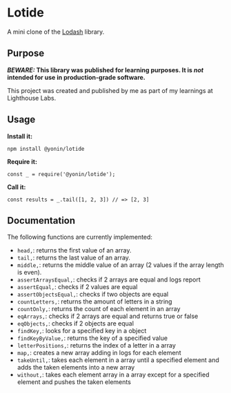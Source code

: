 # Lotide

A mini clone of the [Lodash](https://lodash.com) library.

## Purpose

**_BEWARE:_ This library was published for learning purposes. It is _not_ intended for use in production-grade software.**

This project was created and published by me as part of my learnings at Lighthouse Labs. 

## Usage

**Install it:**

`npm install @yonin/lotide`

**Require it:**

`const _ = require('@yonin/lotide');`

**Call it:**

`const results = _.tail([1, 2, 3]) // => [2, 3]`

## Documentation

The following functions are currently implemented:
*   `head,`: returns the first value of an array.
*   `tail,`: returns the last value of an array.
*   `middle,`: returns the middle value of an array (2 values if the array length is even).
*   `assertArraysEqual,`: checks if 2 arrays are equal and logs report
*   `assertEqual,`: checks if 2 values are equal
*   `assertObjectsEqual,`: checks if two objects are equal
*   `countLetters,`: returns the amount of letters in a string
*   `countOnly,`: returns the count of each element in an array
*   `eqArrays,`: checks if 2 arrays are equal and returns true or false
*   `eqObjects,`: checks if 2 objects are equal
*   `findKey,`: looks for a specified key in a object
*   `findKeyByValue,`: returns the key of a specified value
*   `letterPositions,`: returns the index of a letter in a array
*   `map,`: creates a new array adding in logs for each element
*   `takeUntil,`: takes each element in a array until a specified element and adds the taken elements into a new array
*   `without,`: takes each element array in a array except for a specified element and pushes the taken elements


